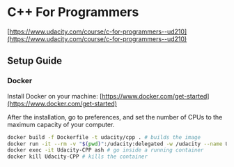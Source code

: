 # C++ For Programmers

[https://www.udacity.com/course/c-for-programmers--ud210](https://www.udacity.com/course/c-for-programmers--ud210)

## Setup Guide

### Docker

Install Docker on your machine: [https://www.docker.com/get-started](https://www.docker.com/get-started)

After the installation, go to preferences, and set the number of CPUs to the maximum capacity of your computer.

```bash
docker build -f Dockerfile -t udacity/cpp . # builds the image
docker run -it --rm -v "$(pwd)":/udacity:delegated -w /udacity --name Udacity-CPP udacity/cpp # runs the container
docker exec -it Udacity-CPP ash # go inside a running container
docker kill Udacity-CPP # kills the container
```